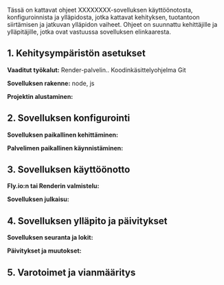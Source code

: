 Tässä on kattavat ohjeet XXXXXXXX-sovelluksen käyttöönotosta, konfiguroinnista ja ylläpidosta, jotka kattavat kehityksen, tuotantoon siirtämisen ja jatkuvan ylläpidon vaiheet. Ohjeet on suunnattu kehittäjille ja ylläpitäjille, jotka ovat vastuussa sovelluksen elinkaaresta.

## 1. Kehitysympäristön asetukset

**Vaaditut työkalut:**
Render-palvelin.. 
Koodinkäsittelyohjelma
Git

**Sovelluksen rakenne:**
node, js 

**Projektin alustaminen:**

## 2. Sovelluksen konfigurointi

**Sovelluksen paikallinen kehittäminen:**

**Palvelimen paikallinen käynnistäminen:**

## 3. Sovelluksen käyttöönotto

**Fly.io:n tai Renderin valmistelu:**

**Sovelluksen julkaisu:**


## 4. Sovelluksen ylläpito ja päivitykset

**Sovelluksen seuranta ja lokit:**

**Päivitykset ja muutokset:**

## 5. Varotoimet ja vianmääritys

